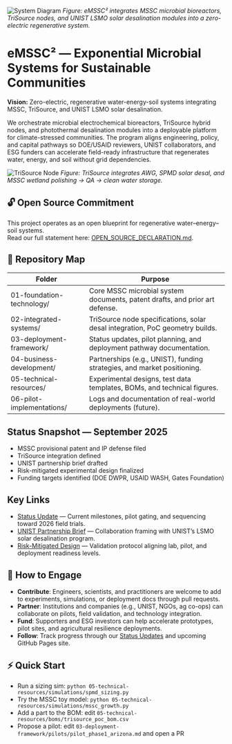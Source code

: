 ![System Diagram](05-technical-resources/figures/system-diagram.png)
*Figure: eMSSC² integrates MSSC microbial bioreactors, TriSource nodes, and UNIST LSMO solar desalination modules into a zero-electric regenerative system.*

# eMSSC² — Exponential Microbial Systems for Sustainable Communities

**Vision:** Zero-electric, regenerative water-energy-soil systems integrating MSSC, TriSource, and UNIST LSMO solar desalination.

We orchestrate microbial electrochemical bioreactors, TriSource hybrid nodes, and photothermal desalination modules into a deployable platform for climate-stressed communities. The program aligns engineering, policy, and capital pathways so DOE/USAID reviewers, UNIST collaborators, and ESG funders can accelerate field-ready infrastructure that regenerates water, energy, and soil without grid dependencies.

![TriSource Node](05-technical-resources/figures/trisource_node_simple.svg)
*Figure: TriSource integrates AWG, SPMD solar desal, and MSSC wetland polishing → QA → clean water storage.*

## 🔓 Open Source Commitment
This project operates as an open blueprint for regenerative water–energy–soil systems.  
Read our full statement here: [OPEN_SOURCE_DECLARATION.md](OPEN_SOURCE_DECLARATION.md).

## 📂 Repository Map

| Folder | Purpose |
|--------|---------|
| 01-foundation-technology/ | Core MSSC microbial system documents, patent drafts, and prior art defense. |
| 02-integrated-systems/ | TriSource node specifications, solar desal integration, PoC geometry builds. |
| 03-deployment-framework/ | Status updates, pilot planning, and deployment pathway documentation. |
| 04-business-development/ | Partnerships (e.g., UNIST), funding strategies, and market positioning. |
| 05-technical-resources/ | Experimental designs, test data templates, BOMs, and technical figures. |
| 06-pilot-implementations/ | Logs and documentation of real-world deployments (future). |

## Status Snapshot — September 2025

- MSSC provisional patent and IP defense filed
- TriSource integration defined
- UNIST partnership brief drafted
- Risk-mitigated experimental design finalized
- Funding targets identified (DOE DWPR, USAID WASH, Gates Foundation)

## Key Links

- [Status Update](docs/03-deployment-framework/README.md) — Current milestones, pilot gating, and sequencing toward 2026 field trials.
- [UNIST Partnership Brief](docs/04-business-development/pitch-materials/UNIST-Partnership-Brief.md) — Collaboration framing with UNIST’s LSMO solar desalination program.
- [Risk-Mitigated Design](docs/05-technical-resources/experiments/Risk_Mitigated_Design_Sept2025.md) — Validation protocol aligning lab, pilot, and deployment readiness levels.

## 🤝 How to Engage

- **Contribute**: Engineers, scientists, and practitioners are welcome to add to experiments, simulations, or deployment docs through pull requests.
- **Partner**: Institutions and companies (e.g., UNIST, NGOs, ag co-ops) can collaborate on pilots, field validation, and technology integration.
- **Fund**: Supporters and ESG investors can help accelerate prototypes, pilot sites, and agricultural resilience deployments.
- **Follow**: Track progress through our [Status Updates](03-deployment-framework/README_Status_Sept2025.md) and upcoming GitHub Pages site.

## ⚡ Quick Start
- Run a sizing sim: `python 05-technical-resources/simulations/spmd_sizing.py`
- Try the MSSC toy model: `python 05-technical-resources/simulations/mssc_growth.py`
- Add a part to the BOM: edit `05-technical-resources/boms/trisource_poc_bom.csv`
- Propose a pilot: edit `03-deployment-framework/pilots/pilot_phase1_arizona.md` and open a PR
